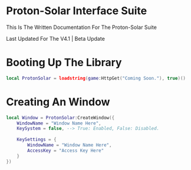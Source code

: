 # Proton-Solar Interface Suite
This Is The Written Documentation For The Proton-Solar Suite

Last Updated For The V4.1 | Beta Update

# Booting Up The Library
```lua
local ProtonSolar = loadstring(game:HttpGet("Coming Soon."), true)()
```

# Creating An Window
```lua
local Window = ProtonSolar:CreateWindow({
	WindowName = "Window Name Here",
	KeySystem = false, --> True: Enabled, False: Disabled.
	
	KeySettings = {
		WindowName = "Window Name Here",
		AccessKey = "Access Key Here"
	}
})
```


